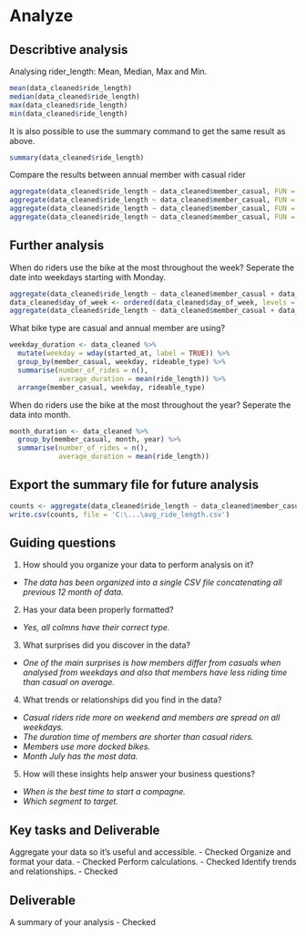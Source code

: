 # Analyze 
## Describtive analysis

Analysing rider_length: Mean, Median, Max and Min.

``` R
mean(data_cleaned$ride_length)
median(data_cleaned$ride_length)
max(data_cleaned$ride_length)
min(data_cleaned$ride_length)
```
It is also possible to use the summary command to get the same result as above.
```R
summary(data_cleaned$ride_length)
```

Compare the results between annual member with casual rider 
```R
aggregate(data_cleaned$ride_length ~ data_cleaned$member_casual, FUN = mean)
aggregate(data_cleaned$ride_length ~ data_cleaned$member_casual, FUN = median)
aggregate(data_cleaned$ride_length ~ data_cleaned$member_casual, FUN = max)
aggregate(data_cleaned$ride_length ~ data_cleaned$member_casual, FUN = min)
```

## Further analysis

When do riders use the bike at the most throughout the week?
Seperate the date into weekdays starting with Monday. 
```R
aggregate(data_cleaned$ride_length ~ data_cleaned$member_casual + data_cleaned$day_of_week, FUN = mean)
data_cleaned$day_of_week <- ordered(data_cleaned$day_of_week, levels = c("Montag", "Dienstag", "Mittwoch", "Donnerstag", "Freitag", "Samstag", "Sonntag"))
aggregate(data_cleaned$ride_length ~ data_cleaned$member_casual + data_cleaned$day_of_week, FUN = mean)
```

What bike type are casual and annual member are using?
```R
weekday_duration <- data_cleaned %>% 
  mutate(weekday = wday(started_at, label = TRUE)) %>% 
  group_by(member_casual, weekday, rideable_type) %>% 
  summarise(number_of_rides = n(),
            average_duration = mean(ride_length)) %>% 
  arrange(member_casual, weekday, rideable_type) 
``` 

When do riders use the bike at the most throughout the year?
Seperate the data into month.
```R
month_duration <- data_cleaned %>% 
  group_by(member_casual, month, year) %>% 
  summarise(number_of_rides = n(),
            average_duration = mean(ride_length))
``` 

## Export the summary file for future analysis
```R
counts <- aggregate(data_cleaned$ride_length ~ data_cleaned$member_casual + data_cleaned$day_of_week, FUN = mean)
write.csv(counts, file = 'C:\...\avg_ride_length.csv')
```

## Guiding questions

1. How should you organize your data to perform analysis on it?
* *The data has been organized into a single CSV file concatenating all previous 12 month of data.*

2. Has your data been properly formatted?
* *Yes, all colmns have their correct type.*

3. What surprises did you discover in the data?
* *One of the main surprises is how members differ from casuals when analysed from weekdays and also that members have less riding time than casual on average.*

4. What trends or relationships did you find in the data?
* *Casual riders ride more on weekend and members are spread on all weekdays.*
* *The duration time of members are shorter than casual riders.*
* *Members use more docked bikes.*
* *Month July has the most data.*

5. How will these insights help answer your business questions?
* *When is the best time to start a compagne.*
* *Which segment to target.*

## Key tasks and Deliverable

Aggregate your data so it’s useful and accessible. - Checked
Organize and format your data. - Checked
Perform calculations. - Checked
Identify trends and relationships. - Checked

## Deliverable

A summary of your analysis - Checked

